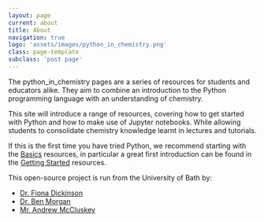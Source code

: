 ```yaml
---
layout: page
current: about
title: About
navigation: true
logo: 'assets/images/python_in_chemistry.png'
class: page-template
subclass: 'post page'
---
```


The python_in_chemistry pages are a series of resources for students and educators alike. They aim to combine an introduction to the Python programming language with an understanding of chemistry. 

This site will introduce a range of resources, covering how to get started with Python and how to make use of Jupyter notebooks. While allowing students to consolidate chemistry knowledge learnt in lectures and tutorials. 

If this is the first time you have tried Python, we recommend starting with the [Basics](/tag/basics/) resources, in particular a great first introduction can be found in the [Getting Started](/getting-started) resources. 

This open-source project is run from the University of Bath by: 

- [Dr. Fiona Dickinson](http://www.bath.ac.uk/chemistry/contacts/academics/fiona-dickinson/)
- [Dr. Ben Morgan](http://www.analysisandsynthesis.com/)
- [Mr. Andrew McCluskey](http://people.bath.ac.uk/arm61)
